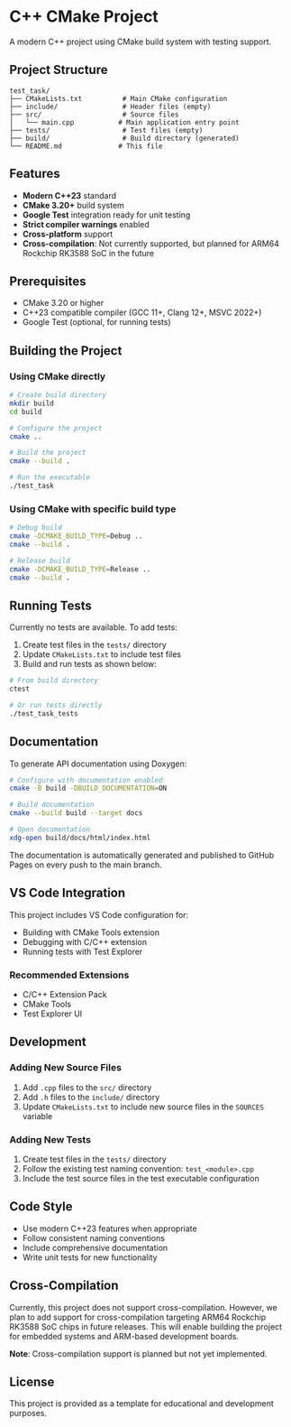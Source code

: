 # C++ CMake Project

A modern C++ project using CMake build system with testing support.

## Project Structure

```text
test_task/
├── CMakeLists.txt          # Main CMake configuration
├── include/                # Header files (empty)
├── src/                    # Source files
│   └── main.cpp           # Main application entry point
├── tests/                  # Test files (empty)
├── build/                  # Build directory (generated)
└── README.md              # This file
```

## Features

- **Modern C++23** standard
- **CMake 3.20+** build system
- **Google Test** integration ready for unit testing
- **Strict compiler warnings** enabled
- **Cross-platform** support
- **Cross-compilation**: Not currently supported, but planned for ARM64 Rockchip RK3588 SoC in the future

## Prerequisites

- CMake 3.20 or higher
- C++23 compatible compiler (GCC 11+, Clang 12+, MSVC 2022+)
- Google Test (optional, for running tests)

## Building the Project

### Using CMake directly

```bash
# Create build directory
mkdir build
cd build

# Configure the project
cmake ..

# Build the project
cmake --build .

# Run the executable
./test_task
```

### Using CMake with specific build type

```bash
# Debug build
cmake -DCMAKE_BUILD_TYPE=Debug ..
cmake --build .

# Release build
cmake -DCMAKE_BUILD_TYPE=Release ..
cmake --build .
```

## Running Tests

Currently no tests are available. To add tests:

1. Create test files in the `tests/` directory
2. Update `CMakeLists.txt` to include test files
3. Build and run tests as shown below:

```bash
# From build directory
ctest

# Or run tests directly
./test_task_tests
```

## Documentation

To generate API documentation using Doxygen:

```bash
# Configure with documentation enabled
cmake -B build -DBUILD_DOCUMENTATION=ON

# Build documentation
cmake --build build --target docs

# Open documentation
xdg-open build/docs/html/index.html
```

The documentation is automatically generated and published to GitHub Pages on every push to the main branch.

## VS Code Integration

This project includes VS Code configuration for:

- Building with CMake Tools extension
- Debugging with C/C++ extension
- Running tests with Test Explorer

### Recommended Extensions

- C/C++ Extension Pack
- CMake Tools
- Test Explorer UI

## Development

### Adding New Source Files

1. Add `.cpp` files to the `src/` directory
2. Add `.h` files to the `include/` directory
3. Update `CMakeLists.txt` to include new source files in the `SOURCES` variable

### Adding New Tests

1. Create test files in the `tests/` directory
2. Follow the existing test naming convention: `test_<module>.cpp`
3. Include the test source files in the test executable configuration

## Code Style

- Use modern C++23 features when appropriate
- Follow consistent naming conventions
- Include comprehensive documentation
- Write unit tests for new functionality

## Cross-Compilation

Currently, this project does not support cross-compilation. However, we plan to add support for cross-compilation targeting ARM64 Rockchip RK3588 SoC chips in future releases. This will enable building the project for embedded systems and ARM-based development boards.

**Note**: Cross-compilation support is planned but not yet implemented.

## License

This project is provided as a template for educational and development purposes.
